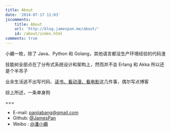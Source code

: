 ```yaml
---
title: About
date: '2014-07-17 11:03'
jscomments:
    title: About
    url: 'http://blog.jamespan.me/about/'
    id: /about/index.html
comments: true
---
```


小鶸一枚，除了 Java、Python 和 Golang，其他语言都没生产环境经验的代码渣

技能树全部点在了分布式系统设计和架构上，然而并不会 Erlang 和 Akka 所以还是个半吊子

业余生活逃不出写代码、[读书、看动漫、看电影](/pastime/)这几件事，偶尔写点博客

综上所述，一条单身狗

===

+ E-mail: [panjiabang@gmail.com](mailto:panjiabang@gmail.com)
+ Github: [@JamesPan](https://github.com/JamesPan)
+ Weibo : [@潘小鶸](http://weibo.com/panjiabang)
